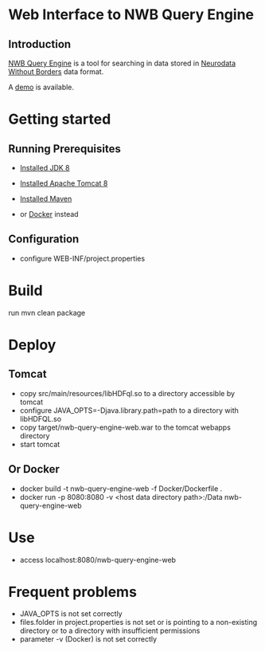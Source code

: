Web Interface to NWB Query Engine 
==

Introduction
--

[NWB Query Engine](https://github.com/jezekp/NwbQueryEngine) is a tool for searching in data stored in [Neurodata Without Borders](http://www.nwb.org/) data format.

A [demo](http://eeg.kiv.zcu.cz:8080/nwb-query-engine-web/) is available.
 
Getting started
==

Running Prerequisites
--

* [Installed JDK 8](http://www.oracle.com/technetwork/java/javase/downloads/jdk8-downloads-2133151.html)
* [Installed Apache Tomcat 8](https://tomcat.apache.org/download-80.cgi)
* [Installed Maven](https://maven.apache.org/download.cgi)

* or [Docker](https://www.docker.com/) instead


Configuration
--

* configure WEB-INF/project.properties
  

Build
==

run mvn clean package

Deploy
==

Tomcat
--
* copy src/main/resources/libHDFql.so to a directory accessible by tomcat
* configure JAVA_OPTS=-Djava.library.path=path to a directory with libHDFQL.so
* copy target/nwb-query-engine-web.war to the tomcat webapps directory
* start tomcat

Or Docker
--

* docker build -t nwb-query-engine-web -f Docker/Dockerfile .
* docker run -p 8080:8080 -v &lt;host data directory path&gt;:/Data nwb-query-engine-web


Use
==
* access localhost:8080/nwb-query-engine-web



Frequent problems
==

* JAVA_OPTS is not set correctly
* files.folder in project.properties is not set or is pointing to a non-existing directory or to a directory with insufficient permissions
* parameter -v (Docker) is not set correctly

